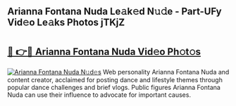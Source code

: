 ## Arianna Fontana Nuda Le𝚊k𝚎d N𝚞𝚍e - Part-UFy Vid𝚎o Le𝚊ks Photos jTKjZ

# <h2><a href="http://fbbkvq.evod.top/?m=Arianna+Fontana+Nuda">🔗 👉🔴 Arianna Fontana Nuda Vid𝚎o Ph𝚘t𝚘s</a></h2>

[![Arianna Fontana Nuda N𝚞d𝚎s](https://i.imgur.com/8V9OHl7.gif)](http://fbbkvq.evod.top/?m=Arianna+Fontana+Nuda)
Web personality Arianna Fontana Nuda and content creator, acclaimed for posting dance and lifestyle themes through popular dance challenges and brief vlogs. Public figures Arianna Fontana Nuda can use their influence to advocate for important causes. 
